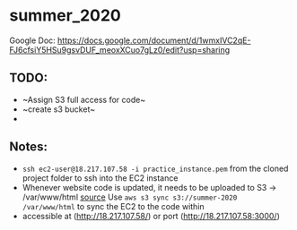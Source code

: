 # summer_2020
Google Doc:
https://docs.google.com/document/d/1wmxIVC2qE-FJ6cfsiY5HSu9gsvDUF_meoxXCuo7gLz0/edit?usp=sharing

## TODO:  
- ~Assign S3 full access for code~
- ~create s3 bucket~
- 

## Notes:  
- `ssh ec2-user@18.217.107.58 -i practice_instance.pem` from the cloned project folder to ssh into the EC2 instance
- Whenever website code is updated, it needs to be uploaded to S3 -> /var/www/html [source](https://www.youtube.com/watch?v=dhRwKPrum44)
Use `aws s3 sync s3://summer-2020 /var/www/html` to sync the EC2 to the code within 
- accessible at (http://18.217.107.58/) or port (http://18.217.107.58:3000/)
